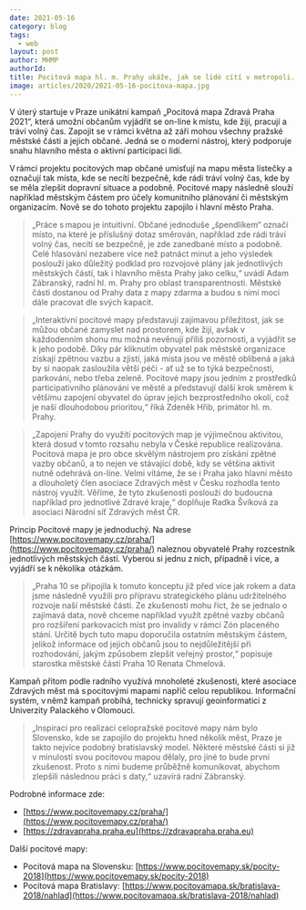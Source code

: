 ```yaml
---
date: 2021-05-16
category: blog
tags: 
  - web
layout: post
author: MHMP
authorId: 
title: Pocitová mapa hl. m. Prahy ukáže, jak se lidé cítí v metropoli. Pomůže komunitnímu plánování i městským organizacím
image: articles/2020/2021-05-16-pocitova-mapa.jpg
---
```


V úterý startuje v Praze unikátní kampaň „Pocitová mapa Zdravá Praha 2021“, která umožní občanům vyjádřit se on-line k místu, kde žijí, pracují a tráví volný čas. Zapojit se v rámci května až září mohou všechny pražské městské části a jejich občané. Jedná se o moderní nástroj, který podporuje snahu hlavního města o aktivní participaci lidí. 

V rámci projektu pocitových map občané umisťují na mapu města lístečky a označují tak místa, kde se necítí bezpečně, kde rádi tráví volný čas, kde by se měla zlepšit dopravní situace a podobně. Pocitové mapy následně slouží například městským částem pro účely komunitního plánování či městským organizacím. Nově se do tohoto projektu zapojilo i hlavní město Praha.

> „Práce s mapou je intuitivní. Občané jednoduše „špendlíkem“ označí místo, na které je příslušný dotaz směrován, například zde rádi tráví volný čas, necítí se bezpečně, je zde zanedbané místo a podobně. Celé hlasování nezabere více než patnáct minut a jeho výsledek poslouží jako důležitý podklad pro rozvojové plány jak jednotlivých městských částí, tak i hlavního města Prahy jako celku,“ uvádí Adam Zábranský, radní hl. m. Prahy pro oblast transparentnosti. Městské části dostanou od Prahy data z mapy zdarma a budou s nimi moci dále pracovat dle svých kapacit. 

> „Interaktivní pocitové mapy představují zajímavou příležitost, jak se můžou občané zamyslet nad prostorem, kde žijí, avšak v každodenním shonu mu možná nevěnují příliš pozornosti, a vyjádřit se k jeho podobě. Díky pár kliknutím obyvatel pak městské organizace získají zpětnou vazbu a zjistí, jaká místa jsou ve městě oblíbená a jaká by si naopak zasloužila větší péči - ať už se to týká bezpečnosti, parkování, nebo třeba zeleně. Pocitové mapy jsou jedním z prostředků participativního plánování ve městě a představují další krok směrem k většímu zapojení obyvatel do úprav jejich bezprostředního okolí, což je naší dlouhodobou prioritou,“ říká Zdeněk Hřib, primátor hl. m. Prahy. 

> „Zapojení Prahy do využití pocitových map je výjimečnou aktivitou, která dosud v tomto rozsahu nebyla v České republice realizována. Pocitová mapa je pro obce skvělým nástrojem pro získání zpětné vazby občanů, a to nejen ve stávající době, kdy se většina aktivit nutně odehrává on-line. Velmi vítáme, že se i Praha jako hlavní město a dlouholetý člen asociace Zdravých měst v Česku rozhodla tento nástroj využít. Věříme, že tyto zkušenosti poslouží do budoucna například pro jednotlivé Zdravé kraje,“ doplňuje Radka Švíková za asociaci Národní síť Zdravých měst ČR. 

Princip Pocitové mapy je jednoduchý. Na adrese [https://www.pocitovemapy.cz/praha/](https://www.pocitovemapy.cz/praha/) naleznou obyvatelé Prahy rozcestník jednotlivých městských částí. Vyberou si jednu z nich, případně i více, a vyjádří se k několika  otázkám.

> „Praha 10 se připojila k tomuto konceptu již před více jak rokem a data jsme následně využili pro přípravu strategického plánu udržitelného rozvoje naší městské části. Ze zkušenosti mohu říct, že se jednalo o zajímavá data, nově chceme například využít zpětné vazby občanů pro rozšíření parkovacích míst pro invalidy v rámci Zón placeného stání. Určitě bych tuto mapu doporučila ostatním městským částem, jelikož informace od jejich občanů jsou to nejdůležitější při rozhodování, jakým způsobem zlepšit veřejný prostor,“ popisuje starostka městské části Praha 10 Renata Chmelová.

Kampaň přitom podle radního využívá mnoholeté zkušenosti, které asociace Zdravých měst má s pocitovými mapami napříč celou republikou. Informační systém, v němž kampaň probíhá, technicky spravují geoinformatici z Univerzity Palackého v Olomouci.

> „Inspirací pro realizaci celopražské pocitové mapy nám bylo Slovensko, kde se zapojilo do projektu hned několik měst, Praze je takto nejvíce podobný bratislavský model. Některé městské části si již v minulosti svou pocitovou mapou dělaly, pro jiné to bude první zkušenost. Proto s nimi budeme průběžně komunikovat, abychom zlepšili následnou práci s daty,“ uzavírá radní Zábranský.

Podrobné informace zde: 

* [https://www.pocitovemapy.cz/praha/](https://www.pocitovemapy.cz/praha/)
* [https://zdravapraha.praha.eu](https://zdravapraha.praha.eu)

Další pocitové mapy:
 
* Pocitová mapa na Slovensku: [https://www.pocitovemapy.sk/pocity-2018](https://www.pocitovemapy.sk/pocity-2018)
* Pocitová mapa Bratislavy: [https://www.pocitovamapa.sk/bratislava-2018/nahlad](https://www.pocitovamapa.sk/bratislava-2018/nahlad)
